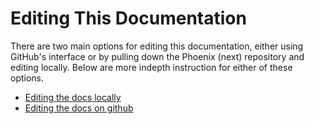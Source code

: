 # Editing This Documentation

There are two main options for editing this documentation, either using GitHub's interface or by pulling down the Phoenix (next) repository and editing locally. Below are more indepth instruction for either of these options.

- [Editing the docs locally](editing-docs-locally.md)
- [Editing the docs on github](editing-docs-on-github.md)
